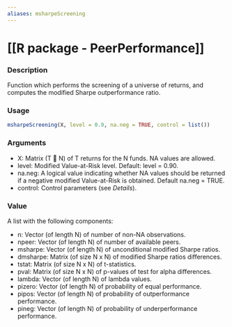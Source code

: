 ```yaml
---
aliases: msharpeScreening
---
```


# [[R package - PeerPerformance]]

### Description
Function which performs the screening of a universe of returns, and computes the modified Sharpe outperformance ratio.

### Usage
```R
msharpeScreening(X, level = 0.9, na.neg = TRUE, control = list())
```

### Arguments
* X: Matrix (T  N) of T returns for the N funds. NA values are allowed.
* level: Modified Value-at-Risk level. Default: level = 0.90.
* na.neg: A logical value indicating whether NA values should be returned if a negative modified Value-at-Risk is obtained. Default na.neg = TRUE.
* control: Control parameters (see *Details*).

### Value

A list with the following components:
- n: Vector (of length N) of number of non-NA observations.
- npeer: Vector (of length N) of number of available peers.
- msharpe: Vector (of length N) of unconditional modified Sharpe ratios.
- dmsharpe: Matrix (of size N x N) of modified Sharpe ratios differences.
- tstat: Matrix (of size N x N) of t-statistics.
- pval: Matrix (of size N x N) of p-values of test for alpha differences.
- lambda: Vector (of length N) of lambda values.
- pizero: Vector (of length N) of probability of equal performance.
- pipos: Vector (of length N) of probability of outperformance performance.
- pineg: Vector (of length N) of probability of underperformance performance.
